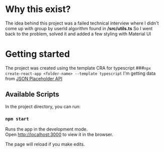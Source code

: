 # Why this exist?

The idea behind this project was a failed technical interview where I didn't come up with group by userId algorithm found in **/src/utils.ts**
So I went back to the problem, solved it and added a few styling with Material UI

# Getting started

The project was created using the template CRA for typescript ###`npx create-react-app <folder-name> --template typescript`
I'm getting data from [JSON Placeholder API](https://jsonplaceholder.typicode.com/)

## Available Scripts

In the project directory, you can run:

### `npm start`

Runs the app in the development mode.\
Open [http://localhost:3000](http://localhost:3000) to view it in the browser.

The page will reload if you make edits.
